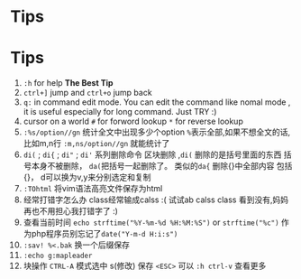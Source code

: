 # Tips
#   Tips

01.  `:h` for help **The Best Tip**
02.  `ctrl+]` jump and `ctrl+o` jump back
03.  `q:` in command edit mode. You can edit the command like nomal mode , it is useful especially for long command. Just TRY :)
04.  cursor on a world  `#` for forword lookup `*` for reverse lookup
05.  `:%s/option//gn` 统计全文中出现多少个option `%`表示全部,如果不想全文的话,比如m,n行 `:m,ns/option//gn` 就能统计了
06.  `di(` ; `di{` ; `di"` ; `di'` 系列删除命令 区块删除 ,`di(` 删除的是括号里面的东西 括号本身不被删除， `da(`把括号一起删除了。 类似的`da{` 删除{}中全部内容 包括{}， d可以换为v,y来分别选定和复制
07.  `:TOhtml` 将vim语法高亮文件保存为html
08.  经常打错字怎么办 class经常输成calss :(  试试ab calss class 看到没有,妈妈再也不用担心我打错字了 :)
09.  查看当前时间 `echo strftime("%Y-%m-%d %H:%M:%S")` or `strftime("%c")` 作为php程序员别忘记了`date("Y-m-d H:i:s")` 
10. `:sav! %<.bak` 换一个后缀保存
11. `:echo g:mapleader`
12. 块操作  `CTRL-A` 模式选中 s(修改) 保存 `<ESC>` 可以 `:h ctrl-v` 查看更多


